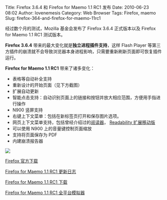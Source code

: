 Title: Firefox 3.6.4 和 Firefox for Maemo 1.1 RC1 发布
Date: 2010-06-23 08:02
Author: lovenemesis
Category: Web Browser
Tags: Firefox, maemo
Slug: firefox-364-and-firefox-for-maemo-11rc1

经过数个月的测试，Mozilla 基金会发布了 Firefox 3.6.4 正式版本以及
Firefox for Maemo 1.1 RC1 测试版本。

**Firefox 3.6.4** 带来的最大变化就是**独立进程插件支持**，这样 Flash
Player
等第三方插件的崩溃就不会导致浏览器本身进程影响，只需要重新刷新页面即可恢复插件运行。

**Firefox for Maemo 1.1 RC1** 带来了诸多变化：

-   表格等自动补全支持
-   重新设计的开始页面（见下方截图）
-   扩展自动更新
-   智能点击支持：自动识别页面上的链接和按钮并放大相应范围，方便用手指进行操作
-   N900 竖屏支持
-   右键上下文菜单：包括在新标签页打开和保存图片选项。
-   网页上下文菜单支持，包括曾经介绍过的[阅读器](http://linuxtoy.org/archives/reader-extension-for-firefox-readability.html)，
    [Readability
    扩展移动版](https://addons.mozilla.org/en-US/mobile/addon/47136/)
-   可以使用 N900 上的音量键控制页面缩放
-   支持将页面保存为 PDF
-   内建崩溃报告器

[![](http://i.linuxtoy.org/images/2010/06/firefox_maemo.png)](http://i.linuxtoy.org/images/2010/06/firefox_maemo.png)

[Firefox 官方下载](http://www.mozilla.com/en-US/firefox/all.html)

[Firefox for Maemo 1.1 RC1
更新日志](http://starkravingfinkle.org/blog/2010/06/firefox-for-maemo-1-1-rc-1/)

[Firefox for Maemo 1.1 RC1 下载](http://www.mozilla.com/en-US/m/beta)

[Firefox for Maemo 1.1 RC1
全平台模拟器](http://ftp.mozilla.org/pub/mozilla.org/mobile/releases/1.1rc1/)

